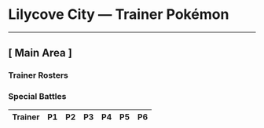 # Lilycove City — Trainer Pokémon

---

## [ Main Area ]

### Trainer Rosters

### Special Battles

| Trainer | P1 | P2 | P3 | P4 | P5 | P6 |
|:-------:|:--:|:--:|:--:|:--:|:--:|:--:|

